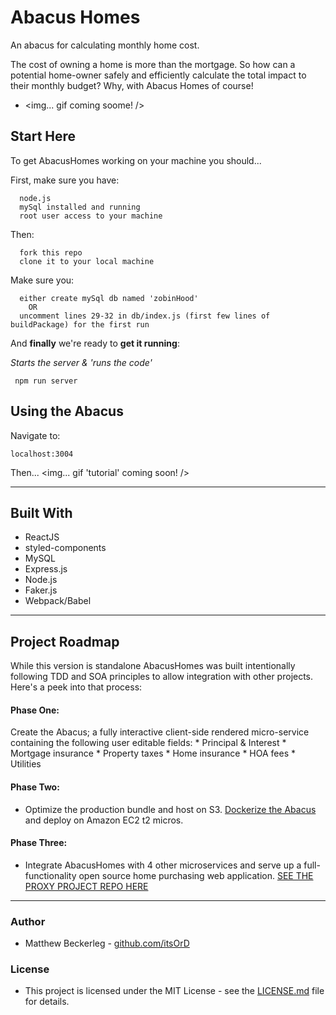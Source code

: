 # Abacus Homes

An abacus for calculating monthly home cost.

The cost of owning a home is more than the mortgage.  So how can a potential home-owner safely and efficiently calculate the total impact to their monthly budget?  Why, with Abacus Homes of course!

 * <img... gif coming soome! />

## Start Here

To get AbacusHomes working on your machine you should... 

First, make sure you have:
```
  node.js
  mySql installed and running
  root user access to your machine
```

Then:
```
  fork this repo
  clone it to your local machine
```

Make sure you:
```
  either create mySql db named 'zobinHood' 
    OR 
  uncomment lines 29-32 in db/index.js (first few lines of buildPackage) for the first run
```

And **finally** we're ready to **get it running**:

*Starts the server & 'runs the code'* 
```
 npm run server
``` 
 
## Using the Abacus

Navigate to:
```
localhost:3004
```

Then...
<img... gif 'tutorial' coming soon! />

 - - - 

## Built With
 * ReactJS
 * styled-components
 * MySQL
 * Express.js
 * Node.js
 * Faker.js
 * Webpack/Babel

 - - - 

## Project Roadmap 

While this version is standalone AbacusHomes was built intentionally following TDD and SOA principles to allow integration with other projects.  Here's a peek into that process: 

#### Phase One:
Create the Abacus; a fully interactive client-side rendered micro-service containing the following user editable fields: 
    * Principal & Interest
    * Mortgage insurance
    * Property taxes
    * Home insurance
    * HOA fees
    * Utilities

#### Phase Two:
 * Optimize the production bundle and host on S3. [Dockerize the Abacus](https://hub.docker.com/repository/docker/itsord/morehomes) and deploy on Amazon EC2 t2 micros.

#### Phase Three: 
 * Integrate AbacusHomes with 4 other microservices and serve up a full-functionality open source home purchasing web application.  [SEE THE PROXY PROJECT REPO HERE](https://github.com/1021s/Matthew-proxy)


 - - - 


### Author
 * Matthew Beckerleg - [github.com/itsOrD](github.com/itsOrD)
 
### License
 * This project is licensed under the MIT License - see the [LICENSE.md](LICENSE.md) file for details.
 
